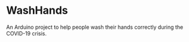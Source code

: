 # WashHands
An Arduino project to help people wash their hands correctly during the COVID-19 crisis.
